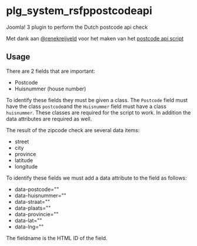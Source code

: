 # plg_system_rsfppostcodeapi
Joomla! 3 plugin to perform the Dutch postcode api check

Met dank aan [@renekreijveld](https://github.com/renekreijveld/) voor het maken van het [postcode api script](https://github.com/renekreijveld/postcodeapi)

## Usage
There are 2 fields that are important:
 - Postcode
 - Huisnummer (house number)
 
To identify these fields they must be given a class. The `Postcode` field must have the class `postcode`and 
the `Huisnummer` field must have a class `huisnummer`. These classes are required for the script to work. In addition
the data attributes are required as well.

The result of the zipcode check are several data items:
 - street
 - city
 - province
 - latitude
 - longitude
 
To identify these fields we must add a data attribute to the field as follows:
 - data-postcode="<FIELDNAME>"
 - data-huisnummer="<FIELDNAME>"
 - data-straat="<FIELDNAME>"
 - data-plaats="<FIELDNAME>"
 - data-provincie="<FIELDNAME>"
 - data-lat="<FIELDNAME>"
 - data-lng="<FIELDNAME>"
 
The fieldname is the HTML ID of the field. 